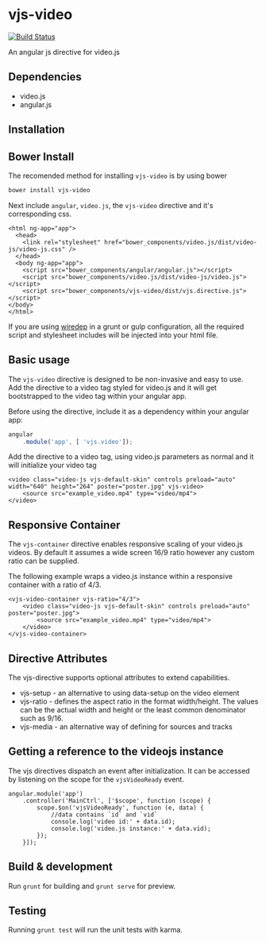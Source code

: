 # vjs-video

[![Build Status](https://travis-ci.org/LonnyGomes/vjs-video.svg)](https://travis-ci.org/LonnyGomes/vjs-video)

An angular js directive for video.js


## Dependencies

* video.js
* angular.js

## Installation

## Bower Install

The recomended method for installing `vjs-video` is by using bower

```bash
bower install vjs-video
```

Next include `angular`, `video.js`, the `vjs-video` directive and it's corresponding css.

```
<html ng-app="app">
  <head>
    <link rel="stylesheet" href="bower_components/video.js/dist/video-js/video-js.css" />
  </head>
  <body ng-app="app">
    <script src="bower_components/angular/angular.js"></script>
    <script src="bower_components/video.js/dist/video-js/video.js"></script>
    <script src="bower_components/vjs-video/dist/vjs.directive.js"></script>
</body>
</html>
```

If you are using [wiredep](https://github.com/stephenplusplus/grunt-wiredep) in a grunt or gulp configuration, all the required script and stylesheet includes will be injected into your html file.


## Basic usage

The `vjs-video` directive is designed to be non-invasive and easy to use. Add the directive to a video tag styled for video.js and it will  get bootstrapped to the video tag within your angular app.


Before using the directive, include it as a dependency within your angular app:

```javascript
angular
    .module('app', [ 'vjs.video']);

```

Add the directive to a video tag, using video.js parameters as normal and it will initialize your video tag

```
<video class="video-js vjs-default-skin" controls preload="auto" width="640" height="264" poster="poster.jpg" vjs-video>
    <source src="example_video.mp4" type="video/mp4">
</video>
```

## Responsive Container

The `vjs-container` directive enables responsive scaling of your video.js videos. By default it assumes a wide screen 16/9 ratio however any custom ratio can be supplied.

The following example wraps a video.js instance within a responsive container with a ratio of 4/3.

```
<vjs-video-container vjs-ratio="4/3">
    <video class="video-js vjs-default-skin" controls preload="auto" poster="poster.jpg">
        <source src="example_video.mp4" type="video/mp4">
    </video>
</vjs-video-container>
```
## Directive Attributes

The vjs-directive supports optional attributes to extend capabilities.

* vjs-setup - an alternative to using data-setup on the video element
* vjs-ratio - defines the aspect ratio in the format width/height. The values can be the actual width and height or the least common denominator such as 9/16.
* vjs-media - an alternative way of defining for sources and tracks

## Getting a reference to the videojs instance

The vjs directives dispatch an event after initialization. It can be accessed by listening on the scope for the `vjsVideoReady` event.

```
angular.module('app')
    .controller('MainCtrl', ['$scope', function (scope) {
        scope.$on('vjsVideoReady', function (e, data) {
            //data contains `id` and `vid`
            console.log('video id:' + data.id);
            console.log('video.js instance:' + data.vid);
        });
    }]);
```

## Build & development

Run `grunt` for building and `grunt serve` for preview.

## Testing

Running `grunt test` will run the unit tests with karma.
